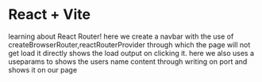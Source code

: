 # React + Vite

learning about React Router!
here we create a navbar with  the use of  createBrowserRouter,reactRouterProvider through which the page will not get load it directly shows the load output on clicking it.
here we also uses a useparams to shows the users name content through writing on port and shows it on our page